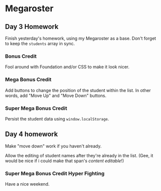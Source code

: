 # Megaroster

## Day 3 Homework

Finish yesterday's homework, using my Megaroster as a base. Don't forget to keep the `students` array in sync.

### Bonus Credit

Fool around with Foundation and/or CSS to make it look nicer.

### Mega Bonus Credit

Add buttons to change the position of the student within the list. In other words, add "Move Up" and "Move Down" buttons.

### Super Mega Bonus Credit

Persist the student data using `window.localStorage`.


## Day 4 homework

Make "move down" work if you haven't already.

Allow the editing of student names after  they're already in the list. (Gee, it would be nice if i could make that span's _content editable_!)

### Super Mega Bonus Credit Hyper Fighting

Have a nice weekend.